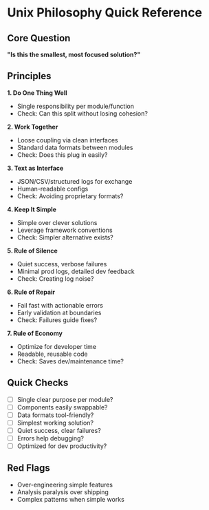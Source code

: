 # Unix Philosophy Quick Reference

## Core Question
**"Is this the smallest, most focused solution?"**

## Principles

**1. Do One Thing Well**
- Single responsibility per module/function
- Check: Can this split without losing cohesion?

**2. Work Together**
- Loose coupling via clean interfaces
- Standard data formats between modules
- Check: Does this plug in easily?

**3. Text as Interface**
- JSON/CSV/structured logs for exchange
- Human-readable configs
- Check: Avoiding proprietary formats?

**4. Keep It Simple**
- Simple over clever solutions
- Leverage framework conventions
- Check: Simpler alternative exists?

**5. Rule of Silence**
- Quiet success, verbose failures
- Minimal prod logs, detailed dev feedback
- Check: Creating log noise?

**6. Rule of Repair**
- Fail fast with actionable errors
- Early validation at boundaries
- Check: Failures guide fixes?

**7. Rule of Economy**
- Optimize for developer time
- Readable, reusable code
- Check: Saves dev/maintenance time?

## Quick Checks
- [ ] Single clear purpose per module?
- [ ] Components easily swappable?
- [ ] Data formats tool-friendly?
- [ ] Simplest working solution?
- [ ] Quiet success, clear failures?
- [ ] Errors help debugging?
- [ ] Optimized for dev productivity?

## Red Flags
- Over-engineering simple features
- Analysis paralysis over shipping
- Complex patterns when simple works
